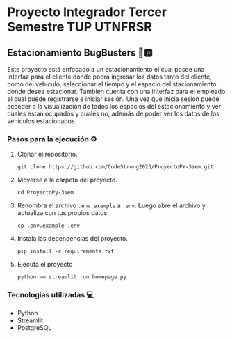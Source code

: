 # Proyecto Integrador Tercer Semestre TUP UTNFRSR
## Estacionamiento BugBusters 🚗🅿️
Este proyecto está enfocado a un estacionamiento el cual posee una interfaz para el cliente donde podrá ingresar los datos tanto del cliente, como del vehículo, seleccionar el tiempo y el espacio del stacionamiento donde desea estacionar. También cuenta con una interfaz para el empleado el cual puede registrarse e iniciar sesión. Una vez que inicia sesión puede acceder a la visualización de todos los espacios del estacionamiento y ver cuales estan ocupados y cuales no, además de poder ver los datos de los vehículos estacionados.
### Pasos para la ejecución ⚙️
1. Clonar el repositorio.

   ```git clone https://github.com/CodeStrong2023/ProyectoPY-3sem.git```
2. Moverse a la carpeta del proyecto.
   
    ```cd ProyectoPy-3sem```
  
3. Renombra el archivo `.env.example` a `.env`. Luego abre el archivo y actualiza con tus propios datos

   ```cp .env.example .env```
   
4. Instala las dependencias del proyecto.
   
   ```pip install -r requirements.txt```

5. Ejecuta el proyecto

   ```python -m streamlit run homepage.py```
### Tecnologías utilizadas 💻
- Python
- Streamlit
- PostgreSQL
